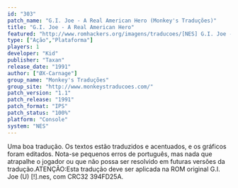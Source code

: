 ```yaml
---
id: "303"
patch_name: "G.I. Joe - A Real American Hero (Monkey's Traduções)"
title: "G.I. Joe - A Real American Hero"
featured: "http://www.romhackers.org/imagens/traducoes/[NES] G.I. Joe - Monkey's Traduções - 1.png"
type: ["Ação","Plataforma"]
players: 1
developer: "Kid"
publisher: "Taxan"
release_date: "1991"
author: ["ØX-Carnage"]
group_name: "Monkey's Traduções"
group_site: "http://www.monkeystraducoes.com/"
patch_version: "1.1"
patch_release: "1991"
patch_format: "IPS"
patch_status: "100%"
platform: "Console"
system: "NES"
---
```


Uma boa tradução. Os textos estão traduzidos e acentuados, e os gráficos foram editados. Nota-se pequenos erros de português, mas nada que atrapalhe o jogador ou que não possa ser resolvido em futuras versões da tradução.ATENÇÃO:Esta tradução deve ser aplicada na ROM original G.I. Joe (U) [!].nes, com CRC32 394FD25A.